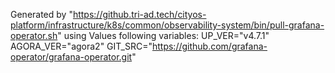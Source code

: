 Generated by "https://github.tri-ad.tech/cityos-platform/infrastructure/k8s/common/observability-system/bin/pull-grafana-operator.sh"
using Values following variables:
UP_VER="v4.7.1"
AGORA_VER="agora2"
GIT_SRC="https://github.com/grafana-operator/grafana-operator.git"
